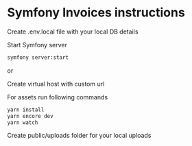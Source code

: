 Symfony Invoices instructions
==============
Create .env.local file with your local DB details

Start Symfony server
```sh
symfony server:start
```
or

Create virtual host with custom url

For assets run following commands

```sh
yarn install
yarn encore dev
yarn watch
```

Create public/uploads folder for your local uploads

